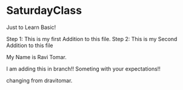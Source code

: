 # SaturdayClass
Just to Learn Basic!

Step 1: This is my first Addition to this file.
Step 2: This is my Second Addition to this file 

My Name is Ravi Tomar.

I am adding this in branch!!
Someting with your expectations!!

changing from dravitomar.
